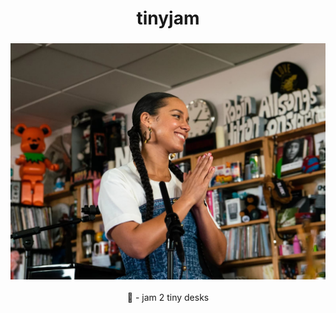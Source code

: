 <h1 align="center"> tinyjam </h1>
<h3 align="center"><img src="./assets/queen.jpg" width="700px"></h3>
<p align="center"> 💃 - jam 2 tiny desks </p>
